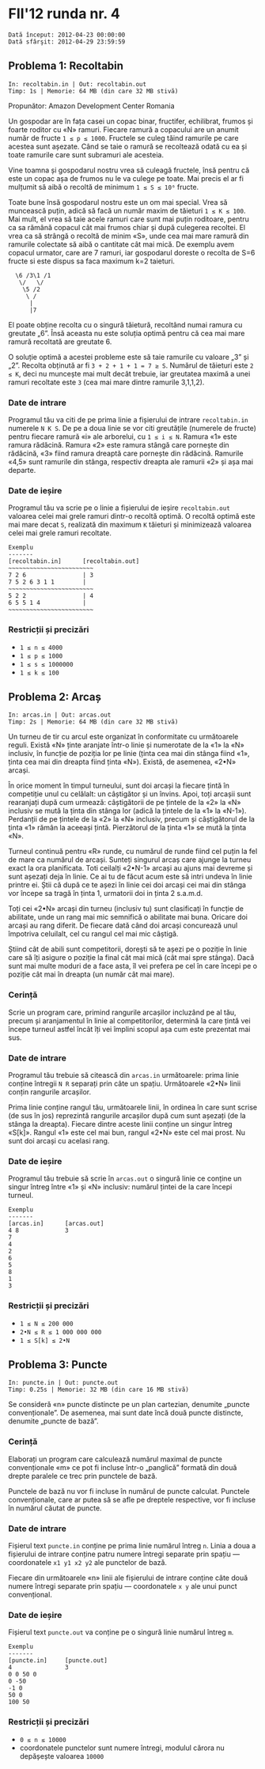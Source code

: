 # FII'12 runda nr. 4

`Dată început: 2012-04-23 00:00:00`  
`Dată sfârşit: 2012-04-29 23:59:59`


## Problema 1: Recoltabin

    In: recoltabin.in | Out: recoltabin.out
    Timp: 1s | Memorie: 64 MB (din care 32 MB stivă)

Propunător: Amazon Development Center Romania

Un gospodar are în fața casei un copac binar, fructifer, echilibrat, frumos și foarte roditor cu «N» ramuri. Fiecare ramură a copacului are un anumit număr de fructe `1 ≤ p ≤ 1000`.
Fructele se culeg tăind ramurile pe care acestea sunt așezate. Când se taie o ramură se recoltează odată cu ea și toate ramurile care sunt subramuri ale acesteia.

Vine toamna și gospodarul nostru vrea să culeagă fructele, însă pentru că este un copac așa de frumos nu le va culege pe toate. Mai precis el ar fi mulțumit să aibă o recoltă de minimum `1 ≤ S ≤ 10⁶` fructe.

Toate bune însă gospodarul nostru este un om mai special. Vrea să muncească puțin, adică să facă un număr maxim de tăieturi `1 ≤ K ≤ 100`. Mai mult, el vrea să taie acele ramuri care sunt mai puțin roditoare, pentru ca sa rămână copacul cât mai frumos chiar și după culegerea recoltei. El vrea ca să strângă o recoltă de minim «S», unde cea mai mare ramură din ramurile colectate să aibă o cantitate cât mai mică.
De exemplu avem copacul urmator, care are 7 ramuri, iar gospodarul doreste o recolta de S=6 fructe si este dispus sa faca maximum k=2 taieturi.

      \6 /3\1 /1
       \/   \/
        \5 /2
         \ /
          |
          |7

El poate obține recolta cu o singură tăietură, recoltând numai ramura cu greutate „6”. Însă aceasta nu este soluția optimă pentru că cea mai mare ramură recoltată are greutate 6.

O soluție optimă a acestei probleme este să taie ramurile cu valoare „3” și „2”. Recolta obținută ar fi `3 + 2 + 1 + 1 = 7 ≥ S`. Numărul de tăieturi este `2 ≤ K`, deci nu muncește mai mult decât trebuie, iar greutatea maximă a unei ramuri recoltate este `3` (cea mai mare dintre ramurile 3,1,1,2).

### Date de intrare

Programul tău va citi de pe prima linie a fișierului de intrare `recoltabin.in` numerele `N K S`. De pe a doua linie se vor citi greutățile (numerele de fructe) pentru fiecare ramură «i» ale arborelui, cu `1 ≤ i ≤ N`. Ramura «1» este ramura rădăcină. Ramura «2» este ramura stângă care pornește din rădăcină, «3» fiind ramura dreaptă care pornește din rădăcină. Ramurile «4,5» sunt ramurile din stânga, respectiv dreapta ale ramurii «2» și așa mai departe.

### Date de ieșire

Programul tău va scrie pe o linie a fișierului de ieșire `recoltabin.out` valoarea celei mai grele ramuri dintr-o recoltă optimă. O recoltă optimă este mai mare decat `S`, realizată din maximum `K` tăieturi și minimizează valoarea celei mai grele ramuri recoltate.

    Exemplu
    -------
    [recoltabin.in]      [recoltabin.out]
    ~~~~~~~~~~~~~~~~~~~~~~~~
    7 2 6                | 3
    7 5 2 6 3 1 1        |
    ~~~~~~~~~~~~~~~~~~~~~~~~
    5 2 2                | 4
    6 5 5 1 4            |
    ~~~~~~~~~~~~~~~~~~~~~~~~

### Restricții și precizări

* `1 ≤ n ≤ 4000`
* `1 ≤ p ≤ 1000`
* `1 ≤ s ≤ 1000000`
* `1 ≤ k ≤ 100`


## Problema 2: Arcaș

    In: arcas.in | Out: arcas.out
    Timp: 2s | Memorie: 64 MB (din care 32 MB stivă)

Un turneu de tir cu arcul este organizat în conformitate cu următoarele reguli.
Există «N» ținte aranjate într-o linie și numerotate de la «1» la «N» inclusiv, în funcție de poziția lor pe linie (ținta cea mai din stânga fiind «1», ținta cea mai din dreapta fiind ținta «N»).
Există, de asemenea, «2•N» arcași.

În orice moment în timpul turneului, sunt doi arcași la fiecare țintă în competiție unul cu celălalt: un câștigător și un învins.
Apoi, toți arcașii sunt rearanjați după cum urmează: câștigătorii de pe țintele de la «2» la «N» inclusiv se mută la ținta din stânga lor (adică la țintele de la «1» la «N-1»).
Perdanții de pe țintele de la «2» la «N» inclusiv, precum și câștigătorul de la ținta «1» rămân la aceeași țintă.
Pierzătorul de la ținta «1» se mută la ținta «N».

Turneul continuă pentru «R» runde, cu numărul de runde fiind cel puțin la fel de mare ca numărul de arcași.
Sunteți singurul arcaș care ajunge la turneu exact la ora planificata. Toti ceilalți «2•N-1» arcași au ajuns mai devreme și sunt așezați deja în linie. Ce ai tu de făcut acum este să intri undeva în linie printre ei. Știi că după ce te așezi în linie cei doi arcași cei mai din stânga vor începe sa tragă în ținta 1, urmatorii doi in ținta 2 s.a.m.d.

Toți cei «2•N» arcași din turneu (inclusiv tu) sunt clasificați în funcție de abilitate, unde un rang mai mic semnifică o abilitate mai buna. Oricare doi arcași au rang diferit. De fiecare dată când doi arcași concurează unul împotriva celuilalt, cel cu rangul cel mai mic câștigă.

Știind cât de abili sunt competitorii, dorești să te așezi pe o poziție în linie care să îți asigure o poziție la final cât mai mică (cât mai spre stânga). Dacă sunt mai multe moduri de a face asta, îl vei prefera pe cel în care începi pe o poziție cât mai în dreapta (un număr cât mai mare).

### Cerință

Scrie un program care, primind rangurile arcașilor incluzând pe al tău, precum și aranjamentul în linie al competitorilor, determină la care țintă vei începe turneul astfel încât îți vei împlini scopul așa cum este prezentat mai sus.

### Date de intrare

Programul tău trebuie să citească din `arcas.in` următoarele: prima linie conține întregii `N R` separați prin câte un spațiu. Următoarele «2•N» linii conțin rangurile arcașilor.

Prima linie conține rangul tău, următoarele linii, în ordinea în care sunt scrise (de sus în jos) reprezintă rangurile arcașilor după cum sunt așezați (de la stânga la dreapta).
Fiecare dintre aceste linii conține un singur întreg «S[k]». Rangul «1» este cel mai bun, rangul «2•N» este cel mai prost. Nu sunt doi arcași cu acelasi rang.

### Date de ieșire

Programul tău trebuie să scrie în `arcas.out` o singură linie ce conține un singur întreg între «1» și «N» inclusiv: numărul țintei de la care începi turneul.

    Exemplu
    -------
    [arcas.in]      [arcas.out]
    4 8             3
    7
    4
    2
    6
    5
    8
    1
    3

### Restricții și precizări

* `1 ≤ N ≤ 200 000`
* `2•N ≤ R ≤ 1 000 000 000`
* `1 ≤ S[k] ≤ 2•N`


## Problema 3: Puncte

    In: puncte.in | Out: puncte.out
    Timp: 0.25s | Memorie: 32 MB (din care 16 MB stivă)

Se consideră «n» puncte distincte pe un plan cartezian, denumite „puncte convenționale”. De asemenea, mai sunt date încă două puncte distincte, denumite „puncte de bază”.

### Cerință

Elaborați un program care calculează numărul maximal de puncte convenționale «m» ce pot fi incluse într-o „panglică” formată din două drepte paralele ce trec prin punctele de bază.

Punctele de bază nu vor fi incluse în numărul de puncte calculat. Punctele convenționale, care ar putea să se afle pe dreptele respective, vor fi incluse în numărul căutat de puncte.

### Date de intrare

Fișierul text `puncte.in` conține pe prima linie numărul întreg `n`.
Linia a doua a fișierului de intrare conține patru numere întregi separate prin spațiu — coordonatele `x1 y1 x2 y2` ale punctelor de bază.

Fiecare din următoarele «n» linii ale fișierului de intrare conține câte două numere întregi separate prin spațiu — coordonatele `x y` ale unui punct convențional.

### Date de ieșire

Fișierul text `puncte.out` va conține pe o singură linie numărul întreg `m`.

    Exemplu
    -------
    [puncte.in]     [puncte.out]
    4               3
    0 0 50 0
    0 -50
    -1 0
    50 0
    100 50

### Restricții și precizări

* `0 ≤ n ≤ 10000`
* coordonatele punctelor sunt numere întregi, modulul cărora nu depășește valoarea `10000`
